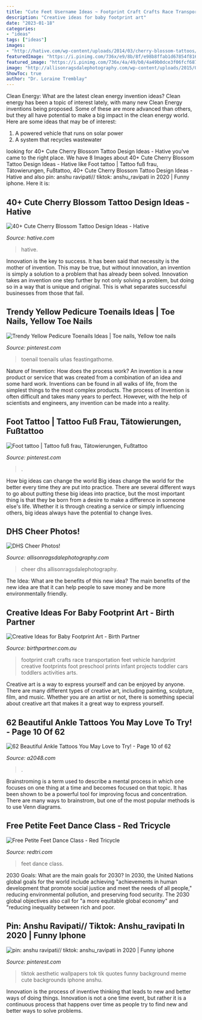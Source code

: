 ```yaml
---
title: "Cute Feet Username Ideas ~ Footprint Craft Crafts Race Transportation Feet Vehicle Handprint Creative Footprints Foot Preschool Prints Infant Projects Toddler Cars Toddlers Activities Arts"
description: "Creative ideas for baby footprint art"
date: "2023-01-18"
categories:
- "ideas"
tags: ["ideas"]
images:
- "http://hative.com/wp-content/uploads/2014/03/cherry-blossom-tattoos/30-cherry-blossom-on-foot.jpg"
featuredImage: "https://i.pinimg.com/736x/e9/8b/8f/e98b8ffab1d67854f81633de20f71c8f.jpg"
featured_image: "https://i.pinimg.com/736x/4a/49/b0/4a49b0dce3f06fcf687a78e59537797b.jpg"
image: "http://allisonragsdalephotography.com/wp-content/uploads/2015/03/DSC3678.jpg"
ShowToc: true
author: "Dr. Loraine Tremblay"
---
```



Clean Energy: What are the latest clean energy invention ideas?
Clean energy has been a topic of interest lately, with many new Clean Energy inventions being proposed. Some of these are more advanced than others, but they all have potential to make a big impact in the clean energy world. Here are some ideas that may be of interest: 
1. A powered vehicle that runs on solar power 
2. A system that recycles wastewater 

	

		
looking for 40+ Cute Cherry Blossom Tattoo Design Ideas - Hative you've came to the right place. We have 8 Images about 40+ Cute Cherry Blossom Tattoo Design Ideas - Hative like Foot tattoo | Tattoo fuß frau, Tätowierungen, Fußtattoo, 40+ Cute Cherry Blossom Tattoo Design Ideas - Hative and also pin: anshu ravipati// tiktok: anshu_ravipati in 2020 | Funny iphone. Here it is:
		
    
## 40+ Cute Cherry Blossom Tattoo Design Ideas - Hative

<img loading=lazy src="http://hative.com/wp-content/uploads/2014/03/cherry-blossom-tattoos/30-cherry-blossom-on-foot.jpg" onerror="this.onerror=null;this.src='https://tse2.mm.bing.net/th?id=OIP.4fWJ0oE3Q_Z-TMXwQ4gKuwHaJ4&amp;pid=15.1';" alt="40+ Cute Cherry Blossom Tattoo Design Ideas - Hative">

_Source: hative.com_

>hative. 

	

Innovation is the key to success. It has been said that necessity is the mother of invention. This may be true, but without innovation, an invention is simply a solution to a problem that has already been solved. Innovation takes an invention one step further by not only solving a problem, but doing so in a way that is unique and original. This is what separates successful businesses from those that fail.

    
## Trendy Yellow Pedicure Toenails Ideas | Toe Nails, Yellow Toe Nails

<img loading=lazy src="https://i.pinimg.com/736x/e9/8b/8f/e98b8ffab1d67854f81633de20f71c8f.jpg" onerror="this.onerror=null;this.src='https://tse2.mm.bing.net/th?id=OIP.t_tQbANrkWFI4M1_f3SkiQAAAA&amp;pid=15.1';" alt="Trendy Yellow Pedicure Toenails Ideas | Toe nails, Yellow toe nails">

_Source: pinterest.com_

>toenail toenails uñas feastingathome. 

	

Nature of Invention: How does the process work?
An invention is a new product or service that was created from a combination of an idea and some hard work. Inventions can be found in all walks of life, from the simplest things to the most complex products. The process of Invention is often difficult and takes many years to perfect. However, with the help of scientists and engineers, any invention can be made into a reality.

    
## Foot Tattoo | Tattoo Fuß Frau, Tätowierungen, Fußtattoo

<img loading=lazy src="https://i.pinimg.com/736x/d0/12/6c/d0126cd7b7e83b42f7bb3ce77b077aeb.jpg" onerror="this.onerror=null;this.src='https://tse4.mm.bing.net/th?id=OIP.uq9cOqxNavEj0SoDVpJvwQHaNK&amp;pid=15.1';" alt="Foot tattoo | Tattoo fuß frau, Tätowierungen, Fußtattoo">

_Source: pinterest.com_

>. 

	

How big ideas can change the world
Big ideas change the world for the better every time they are put into practice. There are several different ways to go about putting these big ideas into practice, but the most important thing is that they be born from a desire to make a difference in someone else's life. Whether it is through creating a service or simply influencing others, big ideas always have the potential to change lives.

    
## DHS Cheer Photos!

<img loading=lazy src="http://allisonragsdalephotography.com/wp-content/uploads/2015/03/DSC3678.jpg" onerror="this.onerror=null;this.src='https://tse3.mm.bing.net/th?id=OIP.XHkE9-FHK2bRcH67FL4qtQHaFS&amp;pid=15.1';" alt="DHS Cheer Photos!">

_Source: allisonragsdalephotography.com_

>cheer dhs allisonragsdalephotography. 

	

The Idea: What are the benefits of this new idea?
The main benefits of the new idea are that it can help people to save money and be more environmentally friendly.

    
## Creative Ideas For Baby Footprint Art - Birth Partner

<img loading=lazy src="https://birthpartner.com.au/wp-content/uploads/2016/05/baby-footprint-art-2.jpg" onerror="this.onerror=null;this.src='https://tse3.mm.bing.net/th?id=OIP.cfTJk7KSdtk1J8fOJd8oEwHaFk&amp;pid=15.1';" alt="Creative Ideas for Baby Footprint Art - Birth Partner">

_Source: birthpartner.com.au_

>footprint craft crafts race transportation feet vehicle handprint creative footprints foot preschool prints infant projects toddler cars toddlers activities arts. 

	

Creative art is a way to express yourself and can be enjoyed by anyone. There are many different types of creative art, including painting, sculpture, film, and music. Whether you are an artist or not, there is something special about creative art that makes it a great way to express yourself.

    
## 62 Beautiful Ankle Tattoos You May Love To Try! - Page 10 Of 62

<img loading=lazy src="https://www.a2048.com/wp-content/uploads/2019/04/ab90ebcac739f51fe46d197edcbc1e70.jpg" onerror="this.onerror=null;this.src='https://tse1.mm.bing.net/th?id=OIP.48ran4xXL6h7mMJI3LIppAHaLu&amp;pid=15.1';" alt="62 Beautiful Ankle Tattoos You May Love to Try! - Page 10 of 62">

_Source: a2048.com_

>. 

	

Brainstroming is a term used to describe a mental process in which one focuses on one thing at a time and becomes focused on that topic. It has been shown to be a powerful tool for improving focus and concentration. There are many ways to brainstrom, but one of the most popular methods is to use Venn diagrams.

    
## Free Petite Feet Dance Class - Red Tricycle

<img loading=lazy src="https://redtri.com/wp-content/uploads/2017/05/pf_1489.jpg" onerror="this.onerror=null;this.src='https://tse3.mm.bing.net/th?id=OIP.0HsiZG1wW1T39kmLDCVJTQHaE8&amp;pid=15.1';" alt="Free Petite Feet Dance Class - Red Tricycle">

_Source: redtri.com_

>feet dance class. 

	

2030 Goals: What are the main goals for 2030?
In 2030, the United Nations global goals for the world include achieving "achievements in human development that promote social justice and meet the needs of all people," reducing environmental pollution, and preserving food security. The 2030 global objectives also call for "a more equitable global economy" and "reducing inequality between rich and poor.

    
## Pin: Anshu Ravipati// Tiktok: Anshu_ravipati In 2020 | Funny Iphone

<img loading=lazy src="https://i.pinimg.com/736x/4a/49/b0/4a49b0dce3f06fcf687a78e59537797b.jpg" onerror="this.onerror=null;this.src='https://tse2.mm.bing.net/th?id=OIP.loyRmE4wtor7N2IE5BPXDgHaNL&amp;pid=15.1';" alt="pin: anshu ravipati// tiktok: anshu_ravipati in 2020 | Funny iphone">

_Source: pinterest.com_

>tiktok aesthetic wallpapers tok tik quotes funny background meme cute backgrounds iphone anshu. 

	

Innovation is the process of inventive thinking that leads to new and better ways of doing things. Innovation is not a one time event, but rather it is a continuous process that happens over time as people try to find new and better ways to solve problems.

